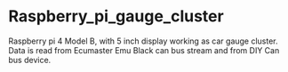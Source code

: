 # Raspberry_pi_gauge_cluster
Raspberry pi 4 Model B, with 5 inch display working as car gauge cluster. Data is read from Ecumaster Emu Black can bus stream and from DIY Can bus device. 
